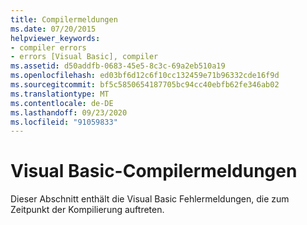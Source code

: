 ```yaml
---
title: Compilermeldungen
ms.date: 07/20/2015
helpviewer_keywords:
- compiler errors
- errors [Visual Basic], compiler
ms.assetid: d50addfb-0683-45e5-8c3c-69a2eb510a19
ms.openlocfilehash: ed03bf6d12c6f10cc132459e71b96332cde16f9d
ms.sourcegitcommit: bf5c5850654187705bc94cc40ebfb62fe346ab02
ms.translationtype: MT
ms.contentlocale: de-DE
ms.lasthandoff: 09/23/2020
ms.locfileid: "91059833"
---
```

# <a name="visual-basic-compiler-messages"></a>Visual Basic-Compilermeldungen

Dieser Abschnitt enthält die Visual Basic Fehlermeldungen, die zum Zeitpunkt der Kompilierung auftreten.
